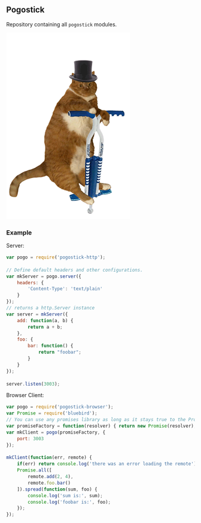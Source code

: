 ## Pogostick
Repository containing all `pogostick` modules.

![Alt Text](https://raw.githubusercontent.com/AGhost-7/pogostick/master/pogo-cat.gif)

### Example

Server:
```javascript
var pogo = require('pogostick-http');

// Define default headers and other configurations.
var mkServer = pogo.server({
	headers: {
		'Content-Type': 'text/plain'
	}
});
// returns a http.Server instance
var server = mkServer({
	add: function(a, b) {
		return a + b;
	},
	foo: {
		bar: function() {
			return "foobar";
		}
	}
});

server.listen(3003);
```

Browser Client:
```javascript
var pogo = require('pogostick-browser');
var Promise = require('bluebird');
// You can use any promises library as long as it stays true to the Promise/A+ spec.
var promiseFactory = function(resolver) { return new Promise(resolver); };
var mkClient = pogo(promiseFactory, {
	port: 3003
});

mkClient(function(err, remote) {
	if(err) return console.log('there was an error loading the remote');
	Promise.all([
		remote.add(2, 4),
		remote.foo.bar()
	]).spread(function(sum, foo) {
		console.log('sum is:', sum);
		console.log('foobar is:', foo);
	});
});
```

